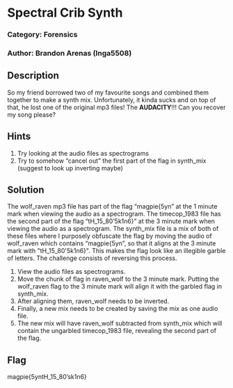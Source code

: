 # Spectral Crib Synth
### Category: Forensics
### Author: Brandon Arenas (Inga5508)

## Description
So my friend borrowed two of my favourite songs and combined them together to make a synth mix. Unfortunately, it kinda sucks and on top of that, he lost one of the original mp3 files! The **AUDACITY**!!! Can you recover my song please?

## Hints
1. Try looking at the audio files as spectrograms
2. Try to somehow “cancel out” the first part of the flag in synth_mix (suggest to look up inverting maybe)

## Solution

The wolf_raven mp3 file has part of the flag “magpie{5yn” at the 1 minute mark when viewing the audio as a spectrogram. The timecop_1983 file has the second part of the flag “tH_15_80’5k1n6}” at the 3 minute mark when viewing the audio as a spectrogram. The synth_mix file is a mix of both of these files where I purposely obfuscate the flag by moving the audio of wolf_raven which contains “magpie{5yn”, so that it aligns at the 3 minute mark with "tH_15_80'5k1n6}". This makes the flag look like an illegible garble of letters. The challenge consists of reversing this process. 

1. View the audio files as spectrograms.
2. Move the chunk of flag in raven_wolf to the 3 minute mark. Putting the wolf_raven flag to the 3 minute mark will align it with the garbled flag in synth_mix. 
3. After aligning them, raven_wolf needs to be inverted.
4. Finally, a new mix needs to be created by saving the mix as one audio file. 
5. The new mix will have raven_wolf subtracted from synth_mix which will contain the ungarbled timecop_1983 file, revealing the second part of the flag.

## Flag
magpie{5yntH_15_80’sk1n6}
